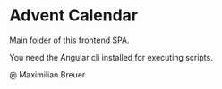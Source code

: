 # Advent Calendar

Main folder of this frontend SPA.

You need the Angular cli installed for executing scripts.

@ Maximilian Breuer
